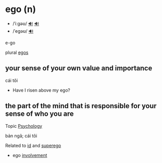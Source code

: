 # ego (n)

- /ˈiːɡəʊ/ [🔊](https://www.oxfordlearnersdictionaries.com/media/english/uk_pron/e/ego/ego__/ego__gb_1.mp3) [🔊](https://www.oxfordlearnersdictionaries.com/media/english/us_pron/e/ego/ego__/ego__us_1.mp3)
- /ˈeɡəʊ/ [🔊](https://www.oxfordlearnersdictionaries.com/media/english/uk_pron/e/ego/ego__/ego__gb_2.mp3)

e-go

plural [egos]()

## your sense of your own value and importance

cái tôi

- Have I risen above my ego?

## the part of the mind that is responsible for your sense of who you are

Topic [Psychology](../topics/psychology.md#psychology)

bản ngã; cái tôi

Related to [id](../i/id-n.md#psychology-the-part-of-the-unconscious-mind-where-many-of-a-persons-basic-needs-feelings-and-desires-are-supposed-to-exist-là-một-phần-trong-vô-thức-được-cho-là-nơi-tồn-tại-của-các-nhu-cầu-cảm-giác-và-mong-muốn-cơ-bản-của-một-người) and [superego](../s/superego-n.md#psychology-the-part-of-the-mind-that-makes-you-aware-of-right-and-wrong-and-makes-you-feel-guilty-if-you-do-wrong-siêu-ngã-lương-tâm)

- ego [involvement](../i/involvement-n.md#uncountable-the-act-of-taking-part-in-something-or-dealing-with-somebody-tham-gia-tham-dự-liên-quan-dính-líu-dính-dáng)
